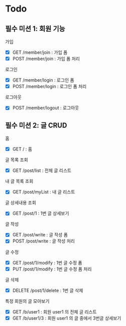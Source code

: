 # Todo    

## 필수 미션 1: 회원 기능  
가입  
- [x] GET /member/join : 가입 폼  
- [x] POST /member/join : 가입 폼 처리  
  
로그인  
- [x] GET /member/login : 로그인 폼  
- [x] POST /member/login : 로그인 폼 처리  
  
로그아웃  
- [x] POST /member/logout : 로그아웃  
  
## 필수 미션 2: 글 CRUD  
홈  
- [x] GET / : 홈  
  
글 목록 조회  
- [x] GET /post/list : 전체 글 리스트  
  
내 글 목록 조회  
- [x] GET /post/myList : 내 글 리스트  
  
글 상세내용 조회  
- [x] GET /post/1 : 1번 글 상세보기  
  
글 작성  
- [x] GET /post/write : 글 작성 폼  
- [x] POST /post/write : 글 작성 처리  
  
글 수정  
- [x] GET /post/1/modify : 1번 글 수정 폼  
- [x] PUT /post/1/modify : 1번 글 수정 폼 처리  
  
글 삭제  
- [x] DELETE /post/1/delete : 1번 글 삭제  
  
특정 회원의 글 모아보기  
- [x] GET /b/user1 : 회원 user1 의 전체 글 리스트  
- [x] GET /b/user1/3 : 회원 user1 의 글 중에서 3번글 상세보기  